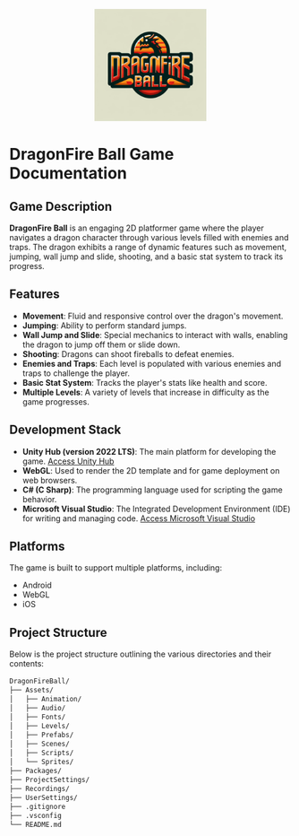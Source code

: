 <p align="center">
  <img src="images/dragonfire_ball_logo.png" alt="DragonFire Ball Logo" width="200"/>
</p>

# DragonFire Ball Game Documentation

## Game Description
**DragonFire Ball** is an engaging 2D platformer game where the player navigates a dragon character through various levels filled with enemies and traps. The dragon exhibits a range of dynamic features such as movement, jumping, wall jump and slide, shooting, and a basic stat system to track its progress.

## Features
- **Movement**: Fluid and responsive control over the dragon's movement.
- **Jumping**: Ability to perform standard jumps.
- **Wall Jump and Slide**: Special mechanics to interact with walls, enabling the dragon to jump off them or slide down.
- **Shooting**: Dragons can shoot fireballs to defeat enemies.
- **Enemies and Traps**: Each level is populated with various enemies and traps to challenge the player.
- **Basic Stat System**: Tracks the player's stats like health and score.
- **Multiple Levels**: A variety of levels that increase in difficulty as the game progresses.

## Development Stack
- **Unity Hub (version 2022 LTS)**: The main platform for developing the game. [Access Unity Hub](https://unity.com/download)
- **WebGL**: Used to render the 2D template and for game deployment on web browsers.
- **C# (C Sharp)**: The programming language used for scripting the game behavior.
- **Microsoft Visual Studio**: The Integrated Development Environment (IDE) for writing and managing code. [Access Microsoft Visual Studio](https://code.visualstudio.com/download)

<!-- ## Access Links
If you don't have Unity and Visual Studio already installed
- Unity Hub: [Access Unity Hub](your-unity-hub-link)
- Microsoft Visual Studio: [Access Microsoft Visual Studio](your-visual-studio-link) -->

## Platforms
The game is built to support multiple platforms, including:
- Android
- WebGL
- iOS

## Project Structure
Below is the project structure outlining the various directories and their contents:

```
DragonFireBall/
├── Assets/
│   ├── Animation/
│   ├── Audio/
│   ├── Fonts/
│   ├── Levels/
│   ├── Prefabs/
│   ├── Scenes/
│   ├── Scripts/
│   └── Sprites/
├── Packages/
├── ProjectSettings/
├── Recordings/
├── UserSettings/
├── .gitignore
├── .vsconfig
└── README.md
```